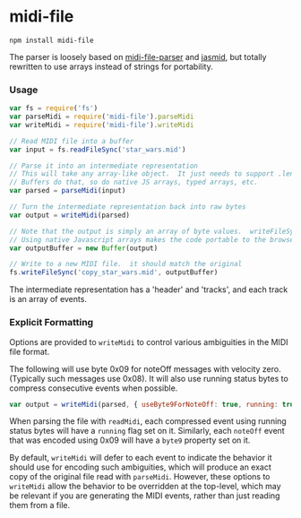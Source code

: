 # midi-file
```
npm install midi-file
```

The parser is loosely based on [midi-file-parser](https://github.com/NHQ/midi-file-parser) and [jasmid](https://github.com/gasman/jasmid), but totally rewritten to use arrays instead of strings for portability.

### Usage

```js
var fs = require('fs')
var parseMidi = require('midi-file').parseMidi
var writeMidi = require('midi-file').writeMidi

// Read MIDI file into a buffer
var input = fs.readFileSync('star_wars.mid')

// Parse it into an intermediate representation
// This will take any array-like object.  It just needs to support .length, .slice, and the [] indexed element getter.
// Buffers do that, so do native JS arrays, typed arrays, etc.
var parsed = parseMidi(input)

// Turn the intermediate representation back into raw bytes
var output = writeMidi(parsed)

// Note that the output is simply an array of byte values.  writeFileSync wants a buffer, so this will convert accordingly.
// Using native Javascript arrays makes the code portable to the browser or non-node environments
var outputBuffer = new Buffer(output)

// Write to a new MIDI file.  it should match the original
fs.writeFileSync('copy_star_wars.mid', outputBuffer)
```

The intermediate representation has a 'header' and 'tracks', and each track is an array of events.

### Explicit Formatting

Options are provided to `writeMidi` to control various ambiguities in the MIDI file format.

The following will use byte 0x09 for noteOff messages with velocity zero. (Typically such messages use 0x08).
It will also use running status bytes to compress consecutive events when possible.

```js
var output = writeMidi(parsed, { useByte9ForNoteOff: true, running: true })
```

When parsing the file with `readMidi`, each compressed event using running status bytes will have a `running` flag set on it.
Similarly, each `noteOff` event that was encoded using 0x09 will have a `byte9` property set on it.

By default, `writeMidi` will defer to each event to indicate the behavior it should use for encoding such ambiguities, which will produce an exact copy of the original file read with `parseMidi`.  However, these options to `writeMidi` allow the behavior to be overridden at the top-level, which may be relevant if you are generating the MIDI events, rather than just reading them from a file.
